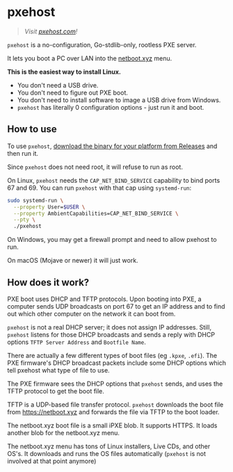 # pxehost

> _Visit [pxehost.com](https://pxehost.com)!_

`pxehost` is a no-configuration, Go-stdlib-only, rootless PXE server.

It lets you boot a PC over LAN into the [netboot.xyz](https://github.com/netbootxyz/netboot.xyz)
menu.

**This is the easiest way to install Linux.**

- You don't need a USB drive.
- You don't need to figure out PXE boot.
- You don't need to install software to image a USB drive from Windows.
- `pxehost` has literally 0 configuration options - just run it and boot.

## How to use

To use `pxehost`, [download the binary for your platform from Releases](https://github.com/pxehost/pxehost/releases/tag/v0.1.0)
and then run it.

Since `pxehost` does not need root, it will refuse to run as root.

On Linux, `pxehost` needs the `CAP_NET_BIND_SERVICE` capability to bind
ports 67 and 69. You can run `pxehost` with that cap using `systemd-run`:

```bash
sudo systemd-run \
  --property User=$USER \
  --property AmbientCapabilities=CAP_NET_BIND_SERVICE \
  --pty \
  ./pxehost
```

On Windows, you may get a firewall prompt and need to allow pxehost to run.

On macOS (Mojave or newer) it will just work.

## How does it work?

PXE boot uses DHCP and TFTP protocols. Upon booting into PXE, a
computer sends UDP broadcasts on port 67 to get an IP address and
to find out which other computer on the network it can boot from.

`pxehost` is not a real DHCP server; it does not assign IP addresses.
Still, `pxehost` listens for those DHCP broadcasts and
sends a reply with DHCP options `TFTP Server Address` and `Bootfile Name`.

There are actually a few different types of boot files (eg `.kpxe`,
`.efi`). The PXE firmware's DHCP broadcast packets include some
DHCP options which tell pxehost what type of file to use.

The PXE firmware sees the DHCP options that `pxehost` sends, and uses
the TFTP protocol to get the boot file.

TFTP is a UDP-based file transfer protocol. `pxehost` downloads the
boot file from https://netboot.xyz and forwards the file via TFTP to
the boot loader.

The netboot.xyz boot file is a small iPXE blob. It supports HTTPS.
It loads another blob for the netboot.xyz menu.

The netboot.xyz menu has tons of Linux installers, Live CDs, and other
OS's. It downloads and runs the OS files automatically (`pxehost` is not
involved at that point anymore)
